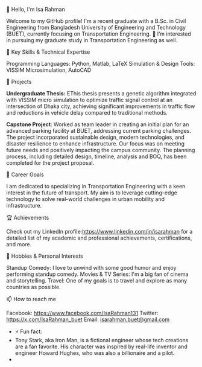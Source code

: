
👋 Hello, I'm Isa Rahman

Welcome to my GitHub profile! I'm a recent graduate with a B.Sc. in Civil Engineering from Bangladesh University of Engineering and Technology (BUET), currently focusing on Transportation Engineering. 
👀 I’m interested in pursuing my graduate study in Transportation Engineering as well.


🚀 Key Skills & Technical Expertise

Programming Languages: Python, Matlab, LaTeX
Simulation & Design Tools: VISSIM Microsimulation, AutoCAD

💼 Projects

  **Undergraduate Thesis:** EThis thesis presents a genetic algorithm integrated with VISSIM micro simulation to optimize traffic
  signal control at an intersection of Dhaka city, achieving significant improvements in traffic flow and
  reductions in vehicle delay compared to traditional methods.

  **Capstone Project**: Worked as team leader in creating an initial plan for an advanced parking facility at BUET, addressing
  current parking challenges. The project incorporated sustainable design, modern technologies, and disaster
  resilience to enhance infrastructure. Our focus was on meeting future needs and positively impacting the
  campus community. The planning process, including detailed design, timeline, analysis and BOQ, has
  been completed for the project proposal.
  
🎯 Career Goals

I am dedicated to specializing in Transportation Engineering with a keen interest in the future of transport. My aim is to leverage cutting-edge technology to solve real-world challenges in urban mobility and infrastructure.

🏆 Achievements

Check out my LinkedIn profile:https://www.linkedin.com/in/isarahman for a detailed list of my academic and professional achievements, certifications, and more.

🎉 Hobbies & Personal Interests

Standup Comedy: I love to unwind with some good humor and enjoy performing standup comedy.
Movies & TV Series: I'm a big fan of cinema and storytelling.
Travel: One of my goals is to travel and explore as many countries as possible.

 📫 How to reach me
 
 Facebook: https://www.facebook.com/IsaRahman131
 Twitter: https://x.com/IsaRahman_buet
 Email: isarahman.buet@gmail.com

- ⚡ Fun fact:
- Tony Stark, aka Iron Man, is a fictional engineer whose tech creations are a fan favorite. His character was inspired by real-life inventor and engineer Howard Hughes, who was also a billionaire and a pilot.
- 

<!---
IsaRahman/IsaRahman is a ✨ special ✨ repository because its `README.md` (this file) appears on your GitHub profile.
You can click the Preview link to take a look at your changes.
--->
